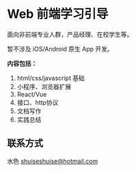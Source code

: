 # Web 前端学习引导

面向非前端专业人群，产品经理、在校学生等。

暂不涉及 iOS/Android 原生 App 开发。



**内容包括：** 

1. html/css/javascript 基础
2. 小程序、浏览器扩展
3. React/Vue
4. 接口、http协议
5. 文档写作
6. 实践总结



## 联系方式

水色 shuiseshuise@hotmail.com

